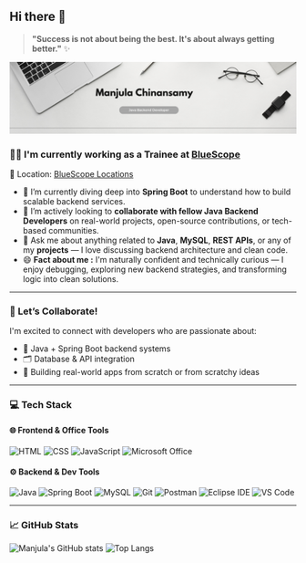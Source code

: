 ## Hi there 👋

<!--
**2709Manjula/2709Manjula** is a ✨ _special_ ✨ repository because its `README.md` (this file) appears on your GitHub profile.

Here are some ideas to get you started:

- 🔭 I’m currently working on ...
- 🌱 I’m currently learning ...
- 👯 I’m looking to collaborate on ...
- 🤔 I’m looking for help with ...
- 💬 Ask me about ...
- 📫 How to reach me: ...
- 😄 Pronouns: ...
- ⚡ Fun fact: ...
-->
> **"Success is not about being the best. It's about always getting better."** ✨

![Banner](https://github.com/2709Manjula/2709Manjula/blob/master/Grey%20Minimalist%20Corporate%20Personal%20Profile%20LinkedIn%20Banner.png)

### 👩‍💻 I'm currently working as a Trainee at [BlueScope](https://www.bluescopetech.com/)  
📍 Location: [BlueScope Locations]([https://www.bluescope.com/about-bluescope/where-we-operate/](https://www.google.com/maps/dir//2nd+Floor,+Rakshi+Sai+Building,+Sai+Baba+Kovil+St,+Bhuvaneshwari+Nagar,+Gowriwakkam,+Sembakkam,+Chennai,+Tamil+Nadu+600073/@12.9545625,80.1644599,12z/data=!4m8!4m7!1m0!1m5!1m1!1s0x3a525ea2b3e08eab:0x28ec0bfa5afc2879!2m2!1d80.2468618!2d12.9545754?entry=ttu&g_ep=EgoyMDI1MDYwNC4wIKXMDSoASAFQAw%3D%3D))

- 🌱 I’m currently diving deep into **Spring Boot** to understand how to build scalable backend services.
- 🤝 I’m actively looking to **collaborate with fellow Java Backend Developers** on real-world projects, open-source contributions, or tech-based communities.
- 💬 Ask me about anything related to **Java**, **MySQL**, **REST APIs**, or any of my **projects** — I love discussing backend architecture and clean code.
- 😄 **Fact about me :** I'm naturally confident and technically curious — I enjoy debugging, exploring new backend strategies, and transforming logic into clean solutions.

---

### 🤝 Let’s Collaborate!

I'm excited to connect with developers who are passionate about:
- 🔧 Java + Spring Boot backend systems
- 🗂️ Database & API integration
- 🧪 Building real-world apps from scratch or from scratchy ideas

---

### 💻 Tech Stack

#### 🌐 Frontend & Office Tools
![HTML](https://img.shields.io/badge/HTML5-E34F26?style=for-the-badge&logo=html5&logoColor=white)
![CSS](https://img.shields.io/badge/CSS3-1572B6?style=for-the-badge&logo=css3&logoColor=white)
![JavaScript](https://img.shields.io/badge/JavaScript-F7DF1E?style=for-the-badge&logo=javascript&logoColor=black)
![Microsoft Office](https://img.shields.io/badge/Microsoft_Office-D83B01?style=for-the-badge&logo=microsoft-office&logoColor=white)

#### ⚙️ Backend & Dev Tools
![Java](https://img.shields.io/badge/Java-ED8B00?style=for-the-badge&logo=openjdk&logoColor=white)
![Spring Boot](https://img.shields.io/badge/Spring_Boot-6DB33F?style=for-the-badge&logo=spring-boot&logoColor=white)
![MySQL](https://img.shields.io/badge/MySQL-00758F?style=for-the-badge&logo=mysql&logoColor=white)
![Git](https://img.shields.io/badge/Git-F05032?style=for-the-badge&logo=git&logoColor=white)
![Postman](https://img.shields.io/badge/Postman-FF6C37?style=for-the-badge&logo=postman&logoColor=white)
![Eclipse IDE](https://img.shields.io/badge/Eclipse-2C2255?style=for-the-badge&logo=eclipse&logoColor=white)
![VS Code](https://img.shields.io/badge/VS%20Code-007ACC?style=for-the-badge&logo=visual-studio-code&logoColor=white)

---

### 📈 GitHub Stats

![Manjula's GitHub stats](https://github-readme-stats.vercel.app/api?username=2709Manjula&show_icons=true&theme=tokyonight)
![Top Langs](https://github-readme-stats.vercel.app/api/top-langs/?username=2709Manjula&layout=compact)

